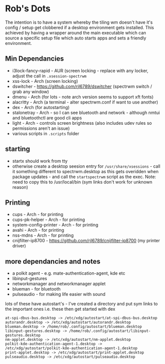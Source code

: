# Rob's Dots

The intention is to have a system whereby the tiling wm doesn't have it's config / setup get clobbered if a desktop environment gets installed.
This achieved by having a wrapper around the main executable which can source a specific setup file which  auto starts apps and sets a friendly environment.

## Min Dependancies

- i3lock-fancy-rapid	- AUR (screen locking - replace with any locker, adjust the call in `.xsession-spectrwm`
- xss-lock		- Arch (screen locking)
- dswitcher		- https://github.com/rjl6789/dswitcher (spectrwm switch / grab any window)
- dmenu			- Arch (for lots - note arch version seems to support xft fonts)
- alacritty		- Arch (a terminal - alter spectrwm.conf if want to use another)
- dex			- Arch (for autostarting)
- stalonetray 		- Arch - so I can see bluetooth and network - although nmtui and bluetoothctl are good cli apps
- light 		- Arch - controls screen brightness (also includes udev rules so permissions aren't an issue)
- various scripts in `.scripts` folder

## starting
- startx should work from tty
- otherwise create a desktop seesion entry for `/usr/share/xsessions` - call it something different to spectrwm.desktop as this
gets overidden when package updates - and call the `startspectrwm` script as the exec.
Note: need to copy this to /usr/local/bin (sym links don't work for unknown reason)

## Printing
- cups			- Arch - for printing
- cups-pk-helper	- Arch - for printing
- system-config-printer	- Arch - for printing
- avahi			- Arch - for printing
- nss-mdns		- Arch - for printing
- cnijfilter-ip8700	- https://github.com/rjl6789/cnijfilter-ip8700 (my printer driver)

## more dependancies and notes
- a polkit agent - e.g. mate-authentication-agent, kde etc
- libinput-gestures
- networkmanager and networkmanager applet
- blueman - for bluetooth
- pulseaudio - for making life easier with sound

lots of these have autostart's - I've created a directory and put sym links to the important ones i.e. these then get started with dex
```
at-spi-dbus-bus.desktop -> /etc/xdg/autostart/at-spi-dbus-bus.desktop
autorandr.desktop -> /etc/xdg/autostart/autorandr.desktop
blueman.desktop -> /home/rob/.config/autostart/blueman.desktop
libinput-gestures.desktop -> /home/rob/.config/autostart/libinput-gestures.desktop
nm-applet.desktop -> /etc/xdg/autostart/nm-applet.desktop
polkit-kde-authentication-agent-1.desktop -> /etc/xdg/autostart/polkit-kde-authentication-agent-1.desktop
print-applet.desktop -> /etc/xdg/autostart/print-applet.desktop
pulseaudio.desktop -> /etc/xdg/autostart/pulseaudio.desktop
```
